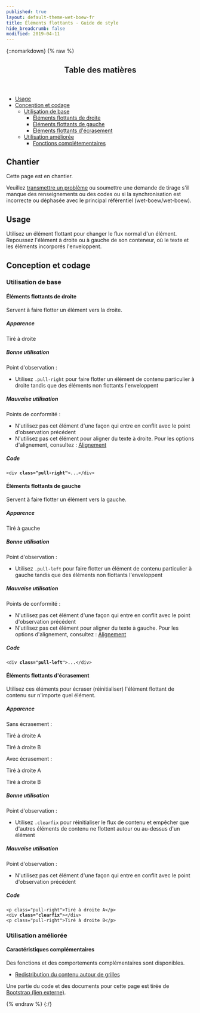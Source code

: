 ```yaml
---
published: true
layout: default-theme-wet-boew-fr
title: Éléments flottants - Guide de style
hide_breadcrumb: false
modified: 2019-04-11
---
```

{::nomarkdown}
{% raw %}
  <span class="wb-prettify all-pre"></span>
  <div class="row">
    <nav role="navigation" class="col-md-8">
      <div class="panel panel-default">
        <header class="panel-heading">
          <h2 class="panel-title">Table des matières</h2>
        </header>
        <div class="panel-body">
          <ul>
            <li><a href="#purpose">Usage</a></li>
            <li> <a href="#design">Conception et codage</a>
              <ul>
                <li> <a href="#basic">Utilisation de base</a>
                  <ul>
                    <li><a href="#right">Éléments flottants de droite</a></li>
                    <li> <a href="#left">Éléments flottants de gauche</a></li>
                    <li><a href="#clearing">Éléments flottants d'écrasement</a></li>
                  </ul>
                </li>
                <li><a href="#enhanced">Utilisation améliorée</a>
                  <ul>
                    <li><a href="#addon">Fonctions complétementaires</a></li>
                  </ul>
                </li>
              </ul>
            </li>
          </ul>
        </div>
      </div>
    </nav>
    <section class="col-md-4">
      <div class="panel panel-warning">
        <div class="panel-body">
          <h2 class="mrgn-tp-0 h4 text-warning"><span class="fa fa-exclamation-triangle"></span> Chantier</h2>
          <p>Cette page est en chantier.</p>
          <p>Veuillez  <a href="https://github.com/wet-boew/wet-boew-styleguide/issues/new">transmettre un problème</a>  ou soumettre une demande de tirage s'il manque des renseignements ou des codes ou si la synchronisation est incorrecte ou déphasée avec le principal référentiel (wet-boew/wet-boew).</p>
        </div>
      </div>
    </section>
  </div>
  <h2 id="purpose"><span class="fa-stack"><span class="fa fa-circle fa-stack-2x"></span><span class="fa fa-info fa-stack-1x fa-inverse"></span></span>Usage</h2>
  <p>Utilisez un élément flottant pour changer le flux normal d'un élément. Repoussez l'élément à droite ou à gauche de son conteneur, où le texte et les éléments incorporés  l'enveloppent. </p>
  <h2 id="design"><span class="fa-stack"><span class="fa fa-circle fa-stack-2x"></span><span class="fa fa-paint-brush fa-stack-1x fa-inverse"></span></span> Conception et codage</h2>
  <h3 id="basic">Utilisation de base </h3>
  <h4 id="right"><span class="fa-stack"><span class="fa fa-circle fa-stack-2x"></span><span class="fa fa-arrow-right fa-stack-1x fa-inverse"></span></span> Éléments flottants de droite</h4>
  <p>Servent à faire flotter un élément vers la droite.</p>
  <div class="row">
    <div class="col-md-4">
      <div class="panel panel-default">
        <div class="panel-body">
          <h5 class="mrgn-tp-0">Apparence</h5>
          <p class="pull-right">Tiré à droite</p>
        </div>
      </div>
    </div>
    <div class="col-md-4">
      <h5 class="mrgn-tp-0 text-success"><span class="glyphicon glyphicon-ok-circle"></span> Bonne utilisation</h5>
      <p><span class="nowrap">Point d'observation&nbsp;:</span></p>
        <ul>
        <li>Utilisez <code>.pull-right</code> pour faire flotter un élément de contenu particulier à droite tandis que des éléments non flottants l'enveloppent</li>
      </ul>
      <h5 class="mrgn-tp-0 text-danger"><span class="glyphicon glyphicon-remove-circle"></span> Mauvaise utilisation </h5>
      <p><span class="nowrap">Points de conformité&nbsp;:</span></p>
      <ul>
        <li>N'utilisez pas cet élément d'une façon qui entre en conflit avec le point d'observation précédent</li>
        <li>N'utilisez pas cet élément pour aligner du texte à droite. Pour les options d'alignement, consultez : <a href="alignment-fr.html">Alignement</a></li>
      </ul>
    </div>
    <div class="col-md-4">
      <h5 class="mrgn-tp-0">Code</h5>
      <pre><code>&lt;div <strong>class=&quot;pull-right&quot;</strong>&gt;...&lt;/div&gt;</code></pre>
    </div>
  </div>
  <h4 id="left"><span class="fa-stack"><span class="fa fa-circle fa-stack-2x"></span><span class="fa fa-arrow-left fa-stack-1x fa-inverse"></span></span> Éléments flottants de gauche</h4>
  <p>Servent à faire flotter un élément vers la gauche.</p>
  <div class="row">
    <div class="col-md-4">
      <div class="panel panel-default">
        <div class="panel-body">
          <h5 class="mrgn-tp-0">Apparence</h5>
          <p class="pull-left">Tiré à gauche</p>
        </div>
      </div>
    </div>
    <div class="col-md-4">
      <h5 class="mrgn-tp-0 text-success"><span class="glyphicon glyphicon-ok-circle"></span> Bonne utilisation </h5>
<p><span class="nowrap">Point d'observation&nbsp;:</span></p>
        <ul>
        <li>Utilisez <code>.pull-left</code> pour faire flotter un élément de contenu particulier à gauche tandis que des éléments non flottants l'enveloppent</li>
      </ul>
      <h5 class="mrgn-tp-0 text-danger"><span class="glyphicon glyphicon-remove-circle"></span> Mauvaise utilisation </h5>
      <p><span class="nowrap">Points de conformité&nbsp;:</span></p><ul>
        <li>N'utilisez pas cet élément d'une façon qui entre en conflit avec le point d'observation précédent</li>
        <li>N'utilisez pas cet élément pour aligner du texte à gauche.  Pour les options d'alignement, consultez : <a href="/english/r1713497special/chad_crf000/styleguide-new/theme-wet-boew/design/alignment-fr.html">Alignement</a></li>
      </ul>
    </div>
    <div class="col-md-4">
      <h5 class="mrgn-tp-0">Code</h5>
      <pre><code>&lt;div <strong>class=&quot;pull-left&quot;</strong>&gt;...&lt;/div&gt;</code></pre>
    </div>
  </div>
  <h4 id="clearing"><span class="fa-stack"><span class="fa fa-circle fa-stack-2x"></span><span class="fa fa-ban fa-stack-1x fa-inverse"></span></span> Éléments flottants d'écrasement</h4>
  <p>Utilisez ces éléments pour écraser (réinitialiser) l'élément flottant de contenu sur n'importe quel élément.</p>
  <div class="row">
    <div class="col-md-4">
      <div class="panel panel-default">
        <div class="panel-body">
          <h5 class="mrgn-tp-0">Apparence</h5>
          <p>Sans écrasement :</p>
          <p class="pull-right mrgn-lft-md">Tiré à droite A</p>
          <p class="pull-right">Tiré à droite B</p>
          <div class="clearfix"></div>
          <p>Avec écrasement :</p>
          <p class="pull-right">Tiré à droite A</p>
          <div class="clearfix"></div>
          <p class="pull-right">Tiré à droite B</p>
        </div>
      </div>
    </div>
    <div class="col-md-4">
      <h5 class="mrgn-tp-0 text-success"><span class="glyphicon glyphicon-ok-circle"></span> Bonne utilisation</h5>
      <p><span class="nowrap">Point d'observation</span>&nbsp;:</p>
        <ul>
        <li>Utilisez <code>.clearfix</code> pour réinitialiser le flux de contenu et empêcher que d'autres éléments de contenu ne flottent autour ou au-dessus d'un élément</li>
      </ul>
      <h5 class="mrgn-tp-0 text-danger"><span class="glyphicon glyphicon-remove-circle"></span> Mauvaise utilisation</h5>
      <p><span class="nowrap">Point d'observation</span>&nbsp;:</p>
      <ul>
       <li>N'utilisez pas cet élément d'une façon qui entre en conflit avec le point d'observation précédent</li>
      </ul>
    </div>
    <div class="col-md-4">
      <h5 class="mrgn-tp-0">Code</h5>
      <pre><code>&lt;p class=&quot;pull-right&quot;&gt;Tiré à droite A&lt;/p&gt;<br>&lt;div <strong>class=&quot;clearfix&quot;</strong>&gt;&lt;/div&gt;<br>&lt;p class=&quot;pull-right&quot;&gt;Tiré à droite B&lt;/p&gt;</code></pre>
    </div>
  </div>
  <h3 id="enhanced">Utilisation améliorée</h3>
  <h4 id="addon"><span class="fa-stack"><span class="fa fa-circle fa-stack-2x"></span><span class="fa fa-stack-1x fa-plus fa-inverse"></span></span> Caractéristiques complémentaires</h4>
  <p>Des fonctions et des comportements complémentaires sont disponibles.</p>
  <ul class="list-inline lst-spcd">
    <li><a class="btn btn-default" href="reflow-fr.html">Redistribution du contenu autour de grilles</a></li>
  </ul>
  <p class="mrgn-tp-lg text-muted">Une partie du code et des documents pour cette page est tirée de <a href="http://getbootstrap.com/" rel="external">Bootstrap<span class="wb-inv"> (lien externe)</span></a>.</p>
{% endraw %}
{:/}
